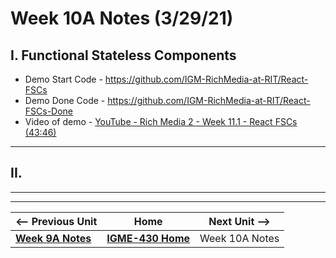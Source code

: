 # Week 10A Notes (3/29/21)

## I. Functional Stateless Components

- Demo Start Code - https://github.com/IGM-RichMedia-at-RIT/React-FSCs
- Demo Done Code -  https://github.com/IGM-RichMedia-at-RIT/React-FSCs-Done
- Video of demo -  [YouTube - Rich Media 2 - Week 11.1 - React FSCs (43:46)](https://www.youtube.com/watch?v=kAMb0sEp9js)

<hr>

## II. 


<hr><hr>

| <-- Previous Unit | Home | Next Unit -->
| --- | --- | --- 
| [**Week 9A Notes**](9A.md)   |  [**IGME-430 Home**](../README.md) | Week 10A Notes
